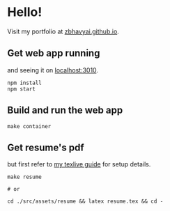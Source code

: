 # Hello!

Visit my portfolio at [zbhavyai.github.io](https://zbhavyai.github.io).

## Get web app running

and seeing it on [localhost:3010](http://localhost:3010/).

```shell
npm install
npm start
```

## Build and run the web app

```shell
make container
```

## Get resume's pdf

but first refer to [my texlive guide](https://github.com/zbhavyai/containers/tree/main/texlive) for setup details.

```shell
make resume

# or

cd ./src/assets/resume && latex resume.tex && cd -
```
